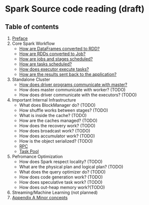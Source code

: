 # Spark Source code reading (draft)
## Table of contents
1. [Preface](preface.md)
2. Core Spark Workflow
   * [How are DataFrames converted to RDD?](workflow/df2rdd.md)
   * [How are RDDs converted to Job?](workflow/rdd2job.md)
   * [How are jobs and stages scheduled?](workflow/job_schedule.md)
   * [How are tasks scheduled?](workflow/task_schedule.md)
   * [How does executor execute tasks?](workflow/task_execution.md)
   * [How are the results sent back to the application?](workflow/result.md)
3. Standalone Cluster
   * [How does driver programs communicate with master?](cluster/driver_master.md)
   * How does master communicate with worker? (TODO)
   * How does driver communicate with the executors? (TODO)
4. Important Internal Infrastructure
   * What does BlockManager do? (TODO)
   * How shuffle works between stages? (TODO)
   * What is inside the cache? (TODO)
   * How are the caches managed? (TODO)
   * How does the recovery work? (TODO)
   * How does broadcast work? (TODO)
   * How does accumulator work? (TODO)
   * How is the object serialized? (TODO)
   * [RPC](infrastructure/rpc.md)
   * [Task Pool](infrastructure/pool.md)
5. Pefromance Optimization
   * How does Spark respect locality? (TODO)
   * What are the physical plan and logical plan? (TODO)
   * What does the query optimizer do? (TODO)
   * How does code generation work? (TODO)
   * How does speculative task work? (TODO)
   * How does out-heap memory work?(TODO)
6. Streaming/Machine Learning (not planned)
7. [Appendix A Minor concepts](appendix/minor_concepts.md)